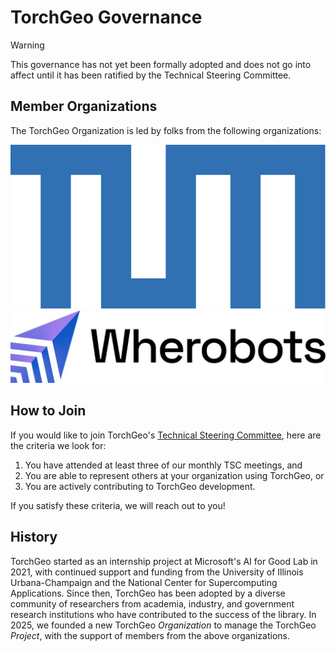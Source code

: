 # TorchGeo Governance

> [!WARNING]
> This governance has not yet been formally adopted and does not go into affect until it has been ratified by the Technical Steering Committee.

## Member Organizations

The TorchGeo Organization is led by folks from the following organizations:

![TUM](logos/tum.svg)
![Wherobots](logos/wherobots.jpeg)

## How to Join

If you would like to join TorchGeo's [Technical Steering Committee](./STEERING-COMMITTEE.md), here are the criteria we look for:

1. You have attended at least three of our monthly TSC meetings, and
2. You are able to represent others at your organization using TorchGeo, or
3. You are actively contributing to TorchGeo development.

If you satisfy these criteria, we will reach out to you!

## History

TorchGeo started as an internship project at Microsoft's AI for Good Lab in 2021, with continued support and funding from the University of Illinois Urbana-Champaign and the National Center for Supercomputing Applications. Since then, TorchGeo has been adopted by a diverse community of researchers from academia, industry, and government research institutions who have contributed to the success of the library. In 2025, we founded a new TorchGeo _Organization_ to manage the TorchGeo _Project_, with the support of members from the above organizations.
